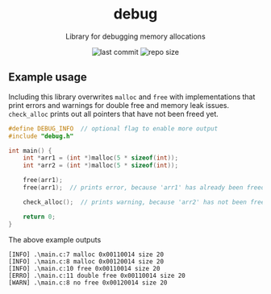 <div align="center">

# debug
Library for debugging memory allocations

![last commit](https://img.shields.io/github/last-commit/loenard97/debug?&style=for-the-badge&logo=github&color=3776AB)
![repo size](https://img.shields.io/github/repo-size/loenard97/debug?&style=for-the-badge&logo=github&color=3776AB)

</div>


## Example usage
Including this library overwrites `malloc` and `free` with implementations that print errors and warnings for double free and memory leak issues. `check_alloc` prints out all pointers that have not been freed yet.
```c
#define DEBUG_INFO  // optional flag to enable more output
#include "debug.h"

int main() {
    int *arr1 = (int *)malloc(5 * sizeof(int));
    int *arr2 = (int *)malloc(5 * sizeof(int));

    free(arr1);
    free(arr1);  // prints error, because 'arr1' has already been freed.

    check_alloc();  // prints warning, because 'arr2' has not been freed.

    return 0;
}
```

The above example outputs
```
[INFO] .\main.c:7 malloc 0x00110014 size 20
[INFO] .\main.c:8 malloc 0x00120014 size 20
[INFO] .\main.c:10 free 0x00110014 size 20
[ERRO] .\main.c:11 double free 0x00110014 size 20
[WARN] .\main.c:8 no free 0x00120014 size 20
```